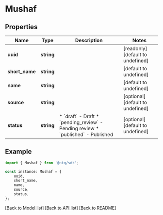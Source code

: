 # Mushaf


## Properties

Name | Type | Description | Notes
------------ | ------------- | ------------- | -------------
**uuid** | **string** |  | [readonly] [default to undefined]
**short_name** | **string** |  | [default to undefined]
**name** | **string** |  | [default to undefined]
**source** | **string** |  | [optional] [default to undefined]
**status** | **string** | * &#x60;draft&#x60; - Draft * &#x60;pending_review&#x60; - Pending review * &#x60;published&#x60; - Published | [optional] [default to undefined]

## Example

```typescript
import { Mushaf } from '@ntq/sdk';

const instance: Mushaf = {
    uuid,
    short_name,
    name,
    source,
    status,
};
```

[[Back to Model list]](../README.md#documentation-for-models) [[Back to API list]](../README.md#documentation-for-api-endpoints) [[Back to README]](../README.md)
